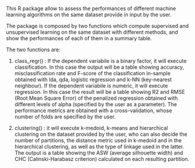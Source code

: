 This R package allow to assess the performances of different machine learning algorithms on the same dataset provide in input by the user.

The package is composed by two functions which compute supervised and unsupervised learning on the same dataset with different methods, 
and show the performances of each of them in a summary table.

The two functions are: 

1.  class_regr() : If the dependent variabile is a binary factor, it will execute classification. In this case the output will be a table showing accuracy, 
                   misclassification rate and F-score of the classification in-sample obtained with lda, qda, logistic regression and k-NN (key-nearest neighbour).
                   If the dependent variabile is numeric, it will execute regression. In this case the result will be a table showing R2 and RMSE (Root Mean Square Error) 
                   of the penalized regression obtained with different levels of alpha (specified by the user as a parameter). 
                   The performance metrics are obtained with a cross-validation, whose number of folds are specified by the user. 
                  
2.  clustering() : it will execute k-medoid, k-means and hierarchical clustering on the dataset provided by the user, who can also decide the number of partitions,
                   the distance metric used in k-medoid and in the hierarchical clustering, as well as the type of linkage used in the latter. The output is a table showing 
                   the ASW (average silhouette width) and CHC (Calinski-Harabasz criterion) calculated on each resulting partition. 
